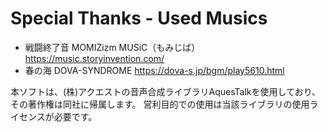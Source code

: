 #  Special Thanks - Used Musics
- 戦闘終了音
MOMIZizm MUSiC（もみじば）
https://music.storyinvention.com/
- 春の海
DOVA-SYNDROME
https://dova-s.jp/bgm/play5610.html

本ソフトは、(株)アクエストの音声合成ライブラリAquesTalkを使用しており、その著作権は同社に帰属します。
営利目的での使用は当該ライブラリの使用ライセンスが必要です。
